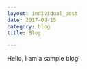 ```yaml
---
layout: individual_post
date: 2017-08-15
category: blog
title: Blog

---
```


Hello, I am a sample blog!
